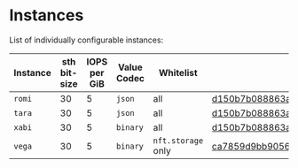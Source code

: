 # Instances

List of individually configurable instances:

| Instance | sth bit-size | IOPS per GiB  | Value Codec  | Whitelist           | Running |
|----------|--------------|---------------|--------------|---------------------|---------|
| `romi`   | 30           | 5             | `json`       | all                 | [d150b7b088863a9e4f7ed02dd5ce55b64029383e](https://github.com/filecoin-project/storetheindex/commit/d150b7b088863a9e4f7ed02dd5ce55b64029383e)        |
| `tara`   | 30           | 5             | `json`       | all                 | [d150b7b088863a9e4f7ed02dd5ce55b64029383e](https://github.com/filecoin-project/storetheindex/commit/d150b7b088863a9e4f7ed02dd5ce55b64029383e)        |
| `xabi`   | 30           | 5             | `binary`     | all                 | [d150b7b088863a9e4f7ed02dd5ce55b64029383e](https://github.com/filecoin-project/storetheindex/commit/d150b7b088863a9e4f7ed02dd5ce55b64029383e)        |
| `vega`   | 30           | 5             | `binary`     | `nft.storage` only  | [ca7859d9bb905663908fbdc4aacbd31f14efdc19](https://github.com/filecoin-project/storetheindex/commit/ca7859d9bb905663908fbdc4aacbd31f14efdc19)    |
